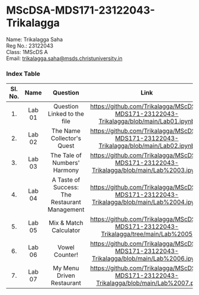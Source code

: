 # MScDSA-MDS171-23122043-Trikalagga

Name: Trikalagga Saha  
Reg No.: 23122043  
Class: 1MScDS A   
Email: trikalagga.saha@msds.christuniversity.in
### Index Table
|Sl. No.|Name|Question|Link|
|:----:|:--:|:---:|:---:|
|1.|Lab 01| Question Linked to the file| https://github.com/Trikalagga/MScDSA-MDS171-23122043-Trikalagga/blob/main/Lab01.ipynb|
|2.|Lab 02| The Name Collector's Quest | https://github.com/Trikalagga/MScDSA-MDS171-23122043-Trikalagga/blob/main/Lab02.ipynb          | 
|3.|Lab 03| The Tale of Numbers' Harmony | https://github.com/Trikalagga/MScDSA-MDS171-23122043-Trikalagga/blob/main/Lab%2003.ipynb |
|4.|Lab 04| A Taste of Success: The Restaurant Management|https://github.com/Trikalagga/MScDSA-MDS171-23122043-Trikalagga/blob/main/Lab%2004.ipynb  |
|5.|Lab 05| Mix & Match Calculator|https://github.com/Trikalagga/MScDSA-MDS171-23122043-Trikalagga/tree/main/Lab%2005   |
|6.|Lab 06|Vowel Counter! | https://github.com/Trikalagga/MScDSA-MDS171-23122043-Trikalagga/blob/main/Lab%2006.ipynb |
|7.|Lab 07|My Menu Driven Restaurant|https://github.com/Trikalagga/MScDSA-MDS171-23122043-Trikalagga/blob/main/Lab%2007.py
